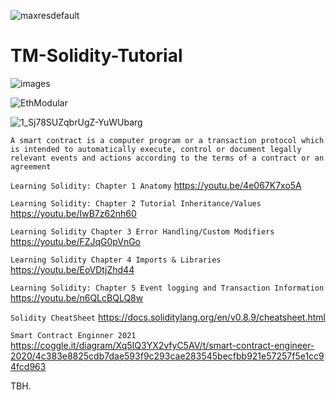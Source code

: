 ![maxresdefault](https://user-images.githubusercontent.com/59753390/136600904-24323fc6-8116-477d-aaa8-ad08268d937d.jpg)


# TM-Solidity-Tutorial

![images](https://user-images.githubusercontent.com/59753390/137092920-15699363-5df6-4acb-b0f1-5942ce56d07c.png)

![EthModular](https://user-images.githubusercontent.com/59753390/141847300-a12ca44a-8979-4465-bf91-3ee078169c7b.png)


![1_Sj78SUZqbrUgZ-YuWUbarg](https://user-images.githubusercontent.com/59753390/146431932-cf158a05-d48b-43cb-ab30-550d14dd03a0.jpg)


```A smart contract is a computer program or a transaction protocol which is intended to automatically execute, control or document legally relevant events and actions according to the terms of a contract or an agreement```

```Learning Solidity: Chapter 1 Anatomy```
https://youtu.be/4e067K7xo5A

```Learning Solidity: Chapter 2 Tutorial Inheritance/Values```
https://youtu.be/IwB7z62nh60

```Learning Solidity Chapter 3 Error Handling/Custom Modifiers```
https://youtu.be/FZJqG0pVnGo

```Learning Solidity Chapter 4 Imports & Libraries```
https://youtu.be/EoVDtjZhd44

```Learning Solidity: Chapter 5 Event logging and Transaction Information```
https://youtu.be/n6QLcBQLQ8w 

```Solidity CheatSheet```
https://docs.soliditylang.org/en/v0.8.9/cheatsheet.html 

```Smart Contract Enginner 2021```
https://coggle.it/diagram/Xq5IQ3YX2vfyC5AV/t/smart-contract-engineer-2020/4c383e8825cdb7dae593f9c293cae283545becfbb921e57257f5e1cc94fcd963

TBH.

